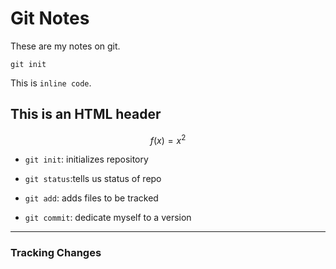 # Git Notes

These are my notes on git.


```
git init
```

This is `inline code`.

<h2> This is an HTML header</h2>

$$f(x)=x^2$$

* `git init`: initializes repository

* `git status`:tells us status of repo
* `git add`: adds files to be tracked
* `git commit`: dedicate myself to a version


---

### Tracking Changes





